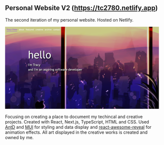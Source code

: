 
## Personal Website V2 (https://tc2780.netlify.app)

The second iteration of my personal website. Hosted on Netlify.

![alt websiteImage](./public/images/websiteV2.png)

Focusing on creating a place to document my techincal and creative projects. Created with React, Next.js, TypeScript, HTML and CSS. Used [AntD](https://ant.design) and [MUI](https://mui.com/material-ui) for styling and data display and [react-awesome-reveal](https://www.npmjs.com/package/react-awesome-reveal) for animation effects. All art displayed in the creative works is created and owned by me.

